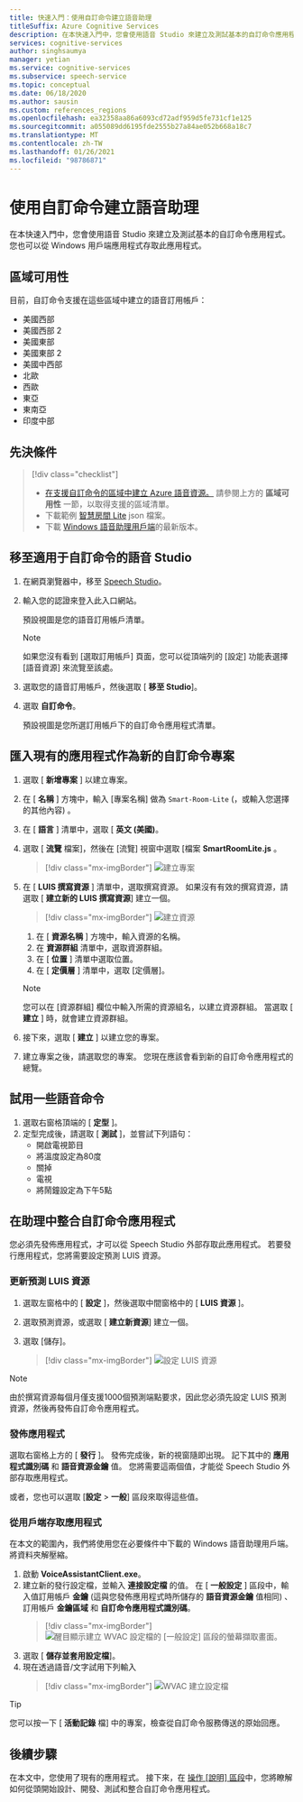 ```yaml
---
title: 快速入門：使用自訂命令建立語音助理
titleSuffix: Azure Cognitive Services
description: 在本快速入門中，您會使用語音 Studio 來建立及測試基本的自訂命令應用程式。
services: cognitive-services
author: singhsaumya
manager: yetian
ms.service: cognitive-services
ms.subservice: speech-service
ms.topic: conceptual
ms.date: 06/18/2020
ms.author: sausin
ms.custom: references_regions
ms.openlocfilehash: ea32358aa86a6093cd72adf959d5fe731cf1e125
ms.sourcegitcommit: a055089dd6195fde2555b27a84ae052b668a18c7
ms.translationtype: MT
ms.contentlocale: zh-TW
ms.lasthandoff: 01/26/2021
ms.locfileid: "98786871"
---
```

# <a name="create-a-voice-assistant-using-custom-commands"></a>使用自訂命令建立語音助理

在本快速入門中，您會使用語音 Studio 來建立及測試基本的自訂命令應用程式。 您也可以從 Windows 用戶端應用程式存取此應用程式。

## <a name="region-availability"></a>區域可用性
目前，自訂命令支援在這些區域中建立的語音訂用帳戶：
* 美國西部
* 美國西部 2
* 美國東部
* 美國東部 2
* 美國中西部
* 北歐
* 西歐
* 東亞
* 東南亞
* 印度中部

## <a name="prerequisites"></a>先決條件

> [!div class="checklist"]
> * <a href="https://ms.portal.azure.com/#create/Microsoft.CognitiveServicesSpeechServices" target="_blank">在支援自訂命令的區域中建立 Azure 語音資源。<span class="docon docon-navigate-external x-hidden-focus"></span></a> 請參閱上方的 **區域可用性** 一節，以取得支援的區域清單。
> * 下載範例 [智慧房間 Lite](https://aka.ms/speech/cc-quickstart) json 檔案。
> * 下載 [Windows 語音助理用戶端](https://aka.ms/speech/va-samples-wvac)的最新版本。

## <a name="go-to-the-speech-studio-for-custom-commands"></a>移至適用于自訂命令的語音 Studio

1. 在網頁瀏覽器中，移至 [Speech Studio](https://speech.microsoft.com/)。
1. 輸入您的認證來登入此入口網站。

   預設視圖是您的語音訂用帳戶清單。
   > [!NOTE]
   > 如果您沒有看到 [選取訂用帳戶] 頁面，您可以從頂端列的 [設定] 功能表選擇 [語音資源] 來流覽至該處。

1. 選取您的語音訂用帳戶，然後選取 [ **移至 Studio**]。
1. 選取 **自訂命令**。

   預設視圖是您所選訂用帳戶下的自訂命令應用程式清單。

## <a name="import-an-existing-application-as-a-new-custom-commands-project"></a>匯入現有的應用程式作為新的自訂命令專案

1. 選取 [ **新增專案** ] 以建立專案。

1. 在 [ **名稱** ] 方塊中，輸入 [專案名稱] 做為 `Smart-Room-Lite` (，或輸入您選擇的其他內容) 。
1. 在 [ **語言** ] 清單中，選取 [ **英文 (美國)**。
1. 選取 [ **流覽** 檔案]，然後在 [流覽] 視窗中選取 [檔案 **SmartRoomLite.js** 。

    > [!div class="mx-imgBorder"]
    > ![建立專案](media/custom-commands/import-project.png)

1.  在 [ **LUIS 撰寫資源** ] 清單中，選取撰寫資源。 如果沒有有效的撰寫資源，請選取 [  **建立新的 LUIS 撰寫資源**] 建立一個。

    > [!div class="mx-imgBorder"]
    > ![建立資源](media/custom-commands/create-new-luis-resource.png)
    
    
    1. 在 [ **資源名稱** ] 方塊中，輸入資源的名稱。
    1. 在 **資源群組** 清單中，選取資源群組。
    1. 在 [ **位置** ] 清單中選取位置。
    1. 在 [ **定價層** ] 清單中，選取 [定價層]。
    
    
    > [!NOTE]
    > 您可以在 [資源群組] 欄位中輸入所需的資源組名，以建立資源群組。 當選取 [ **建立** ] 時，就會建立資源群組。


1. 接下來，選取 [ **建立** ] 以建立您的專案。
1. 建立專案之後，請選取您的專案。
您現在應該會看到新的自訂命令應用程式的總覽。

## <a name="try-out-some-voice-commands"></a>試用一些語音命令
1. 選取右窗格頂端的 [ **定型** ]。
1. 定型完成後，請選取 [ **測試** ]，並嘗試下列語句：
    - 開啟電視節目
    - 將溫度設定為80度
    - 關掉
    - 電視
    - 將鬧鐘設定為下午5點

## <a name="integrate-custom-commands-application-in-an-assistant"></a>在助理中整合自訂命令應用程式
您必須先發佈應用程式，才可以從 Speech Studio 外部存取此應用程式。 若要發行應用程式，您將需要設定預測 LUIS 資源。  

### <a name="update-prediction-luis-resource"></a>更新預測 LUIS 資源


1. 選取左窗格中的 [ **設定** ]，然後選取中間窗格中的 [  **LUIS 資源** ]。
1. 選取預測資源，或選取 [ **建立新資源**] 建立一個。
1. 選取 [儲存]。
    
    > [!div class="mx-imgBorder"]
    > ![設定 LUIS 資源](media/custom-commands/set-luis-resources.png)

> [!NOTE]
> 由於撰寫資源每個月僅支援1000個預測端點要求，因此您必須先設定 LUIS 預測資源，然後再發佈自訂命令應用程式。

### <a name="publish-the-application"></a>發佈應用程式

選取右窗格上方的 [  **發行** ]。 發佈完成後，新的視窗隨即出現。 記下其中的 **應用程式識別碼** 和 **語音資源金鑰** 值。 您將需要這兩個值，才能從 Speech Studio 外部存取應用程式。

或者，您也可以選取 [**設定**  >  **一般**] 區段來取得這些值。

### <a name="access-application-from-client"></a>從用戶端存取應用程式

在本文的範圍內，我們將使用您在必要條件中下載的 Windows 語音助理用戶端。 將資料夾解壓縮。
1. 啟動 **VoiceAssistantClient.exe**。
1. 建立新的發行設定檔，並輸入 **連接設定檔** 的值。 在 [ **一般設定** ] 區段中，輸入值訂用帳戶 **金鑰** (這與您發佈應用程式時所儲存的 **語音資源金鑰** 值相同) 、訂用帳戶 **金鑰區域** 和 **自訂命令應用程式識別碼**。
    > [!div class="mx-imgBorder"]
    > ![醒目顯示建立 WVAC 設定檔的 [一般設定] 區段的螢幕擷取畫面。](media/custom-commands/create-profile.png)
1. 選取 [ **儲存並套用設定檔**]。
1. 現在透過語音/文字試用下列輸入
    > [!div class="mx-imgBorder"]
    > ![WVAC 建立設定檔](media/custom-commands/conversation.png)


> [!TIP]
> 您可以按一下 [ **活動記錄** 檔] 中的專案，檢查從自訂命令服務傳送的原始回應。

## <a name="next-steps"></a>後續步驟

在本文中，您使用了現有的應用程式。 接下來，在 [操作 [說明] 區段](./how-to-develop-custom-commands-application.md)中，您將瞭解如何從頭開始設計、開發、測試和整合自訂命令應用程式。